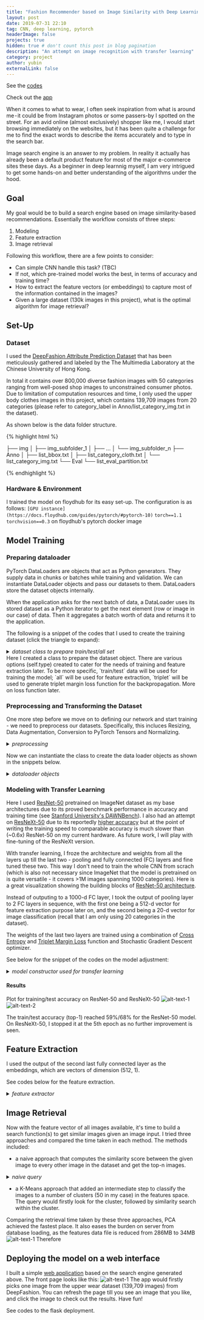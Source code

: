 ```yaml
---
title: "Fashion Recommender based on Image Similarity with Deep Learning"
layout: post
date: 2019-07-31 22:10
tag: CNN, deep learning, pytorch
headerImage: false
projects: true
hidden: true # don't count this post in blog pagination
description: "An attempt on image recognition with transfer learning"
category: project
author: yubin
externalLink: false
---
```

See the [codes](https://github.com/yubin627/ga_projects)

Check out the [app](https://deepfashion-finder.herokuapp.com/)


When it comes to what to wear, I often seek inspiration from what is around me - it could be from Instagram photos or some passers-by I spotted on the street. For an avid online (almost exclusively) shopper like me, I would start browsing immediately on the websites, but it has been quite a challenge for me to find the exact words to describe the items accurately and to type in the search bar. 

Image search engine is an answer to my problem. In reality it actually has already been a default product feature for most of the major e-commerce sites these days. As a beginner in deep learnnig myself, I am very intrigued to get some hands-on and better understanding of the algorithms under the hood. 


## Goal

My goal would be to build a search engine based on image similarity-based recommendations. 
Essentially the workflow consists of three steps:
1. Modeling
2. Feature extraction
3. Image retrieval

Following this workflow, there are a few points to consider:
- Can simple CNN handle this task? (TBC)
- If not, which pre-trained model works the best, in terms of accuracy and training time? 
- How to extract the feature vectors (or embeddings) to capture most of the information contained in the images?
- Given a large dataset (130k images in this project), what is the optimal algorithm for image retrieval?

## Set-Up
### Dataset

I used the [DeepFashion Attribute Prediction Dataset](http://mmlab.ie.cuhk.edu.hk/projects/DeepFashion.html) that has been meticulously gathered and labeled by the The Multimedia Laboratory at the Chinese University of Hong Kong. 

In total it contains over 800,000 diverse fashion images with 50 categories ranging from well-posed shop images to unconstrained consumer photos. Due to limitation of computation resources and time, I only used the upper body clothes images in this project, which contains 139,709 images from 20 categories (please refer to category_label in Anno/list_category_img.txt in the dataset). 

As shown below is the data folder structure.

{% highlight html %}

├── img
│   ├── img_subfolder_1
│   ├── ...
│   └── img_subfolder_n
├── Anno
│   ├── list_bbox.txt
│   ├── list_category_cloth.txt
│   └── list_category_img.txt
└── Eval
    └── list_eval_partition.txt

{% endhighlight %}


### Hardware & Environment

I trained the model on floydhub for its easy set-up. The configuration is as follows:
`[GPU instance](https://docs.floydhub.com/guides/pytorch/#pytorch-10)`
`torch==1.1`
`torchvision==0.3`
on floydhub's pytorch docker image

## Model Training

### Preparing dataloader
PyTorch DataLoaders are objects that act as Python generators. They supply data in chunks or batches while training and validation. We can instantiate DataLoader objects and pass our datasets to them. DataLoaders store the dataset objects internally.

When the application asks for the next batch of data, a DataLoader uses its stored dataset as a Python iterator to get the next element (row or image in our case) of data. Then it aggregates a batch worth of data and returns it to the application.

The following is a snippet of the codes that I used to create the training dataset (click the triangle to expand):

<details>
<summary>
<i>dataset class to prepare train/test/all set</i>
</summary>
<p>{% highlight python %}
class Fashion_attr_prediction(data.Dataset):
    def __init__(self, type="train", transform=None, target_transform=None, crop=False, img_path=None):
        self.transform = transform
        self.target_transform = target_transform
        self.crop = crop
        # type_all = ["train", "test", "all", "triplet"]
        self.type = type
        self.train_list = []
        self.train_dict = {i: [] for i in range(CATEGORIES)}
        self.test_list = []
        self.all_list = []
        self.bbox = dict()
        self.anno = dict()
        self.read_partition_category()
        self.read_bbox()

    def __len__(self):
        if self.type == "all":
            return len(self.all_list)
        elif self.type == "train":
            return len(self.train_list)
        elif self.type == "test":
            return len(self.test_list)
        else:
            return 1

    def read_partition_category(self):
        #print("current directory"+os.getcwd()) #testing
        list_eval_partition = os.path.join(DATASET_BASE, r'Eval', r'list_eval_partition.txt')
        list_category_img = os.path.join(DATASET_BASE, r'Anno', r'list_category_img.txt')
        partition_pairs = self.read_lines(list_eval_partition)
        category_img_pairs = self.read_lines(list_category_img)
        for k, v in category_img_pairs:
            v = int(v)
            if v <= 20:
                self.anno[k] = v - 1
        for k, v in partition_pairs:
            if k in self.anno:
                if v == "train":
                    self.train_list.append(k)
                    self.train_dict[self.anno[k]].append(k)
                else:
                    # Test and Val
                    self.test_list.append(k)
        self.all_list = self.test_list + self.train_list
        random.shuffle(self.train_list)
        random.shuffle(self.test_list)
        random.shuffle(self.all_list)

    def read_bbox(self):
        list_bbox = os.path.join(DATASET_BASE, r'Anno', r'list_bbox.txt')
        pairs = self.read_lines(list_bbox)
        for k, x1, y1, x2, y2 in pairs:
            self.bbox[k] = [x1, y1, x2, y2]

    def read_lines(self, path):
        with open(path) as fin:
            lines = fin.readlines()[2:]
            lines = list(filter(lambda x: len(x) > 0, lines))
            pairs = list(map(lambda x: x.strip().split(), lines))
        return pairs

    def read_crop(self, img_path):
        img_full_path = os.path.join(DATASET_BASE, img_path)
        with open(img_full_path, 'rb') as f:
            with Image.open(f) as img:
                img = img.convert('RGB')
        if self.crop:
            x1, y1, x2, y2 = self.bbox[img_path]
            if x1 < x2 <= img.size[0] and y1 < y2 <= img.size[1]:
                img = img.crop((x1, y1, x2, y2))
        return img

    def __getitem__(self, index):
        if self.type == "triplet":
            img_path = self.train_list[index]
            target = self.anno[img_path]
            img_p = random.choice(self.train_dict[target])
            img_n = random.choice(self.train_dict[random.choice(list(filter(lambda x: x != target, range(20))))])
            img = self.read_crop(img_path)
            img_p = self.read_crop(img_p)
            img_n = self.read_crop(img_n)
            if self.transform is not None:
                img = self.transform(img)
                img_p = self.transform(img_p)
                img_n = self.transform(img_n)
            return img, img_p, img_n

        if self.type == "all":
            img_path = self.all_list[index]
        elif self.type == "train":
            img_path = self.train_list[index]
        else:
            img_path = self.test_list[index]
        target = self.anno[img_path]
        img = self.read_crop(img_path)

        if self.transform is not None:
            img = self.transform(img)
        if self.target_transform is not None:
            target = self.target_transform(target)

        return img, img_path if self.type == "all" else target
{% endhighlight %} 
</p>
</details>
Here I created a class to prepare the dataset object. There are various options (self.type) created to cater for the needs of training and feature extraction later. To be more specific, `train/test` data will be used for training the model; `all` will be used for feature extraction, `triplet` will be used to generate triplet margin loss function for the backpropagation. More on loss function later.

### Preprocessing and Transforming the Dataset
One more step before we move on to defining our network and start training - we need to preprocess our datasets. Specifically, this incluces Resizing, Data Augmentation, Conversion to PyTorch Tensors and Normalizing. 

<details>
<summary>
<i>preprocessing</i>
</summary>
<p>{% highlight python %}
data_transform_train = transforms.Compose([
    transforms.Resize(IMG_SIZE), #224*224
    transforms.RandomResizedCrop(CROP_SIZE),  #224
    transforms.RandomHorizontalFlip(),
    transforms.ToTensor(),
    transforms.Normalize([0.485, 0.456, 0.406], [0.229, 0.224, 0.225]) #ImageNet's mean/std parameters
    ])

data_transform_test = transforms.Compose([
    transforms.Resize(CROP_SIZE),
    transforms.CenterCrop(CROP_SIZE),
    transforms.ToTensor(),
    transforms.Normalize([0.485, 0.456, 0.406], [0.229, 0.224, 0.225])
    ])

{% endhighlight %} 
</p>
</details>

Now we can instantiate the class to create the data loader objects as shown in the snippets below.
<details>
<summary>
<i>dataloader objects</i>
</summary>
<p>{% highlight python %}
#Refer to config.py for the settings on batch size and number of workers
train_loader = torch.utils.data.DataLoader(
    Fashion_attr_prediction(type="train", transform=data_transform_train),
    batch_size=TRAIN_BATCH_SIZE, num_workers=NUM_WORKERS, pin_memory=True
)

test_loader = torch.utils.data.DataLoader(
    Fashion_attr_prediction(type="test", transform=data_transform_test),
    batch_size=TEST_BATCH_SIZE, num_workers=NUM_WORKERS, pin_memory=True
)

# For calculating triplet margin loss    
triplet_loader = torch.utils.data.DataLoader(
    Fashion_attr_prediction(type="triplet", transform=data_transform_train),
    batch_size=TRIPLET_BATCH_SIZE, num_workers=NUM_WORKERS, pin_memory=True
)
{% endhighlight %} 
</p>
</details>

### Modeling with Transfer Learning

Here I used [ResNet-50](https://arxiv.org/abs/1512.03385) pretrained on ImageNet dataset as my base architectures due to its proved benchmark performance in accuracy and training time (see [Stanford University's DAWNBench](https://dawn.cs.stanford.edu/benchmark/)). I also had an attempt on [ResNeXt-50](https://arxiv.org/abs/1611.05431) due to its reportedly [higher accuracy](https://github.com/facebookresearch/ResNeXt) but at the point of writing the training speed to comparable accuracy is much slower than (~0.6x) ResNet-50 on my current hardware. As future work, I will play with fine-tuning of the ResNeXt version.

With transfer learning, I froze the architecture and weights from all the layers up till the last two - pooling and fully connected (FC) layers and fine tuned these two. This way I don't need to train the whole CNN from scrach (which is also not necessary since ImageNet that the model is pretrained on is quite versatile - it covers >1M images spanning 1000 categories). Here is a great visualization showing the building blocks of [ResNet-50 architecture](http://ethereon.github.io/netscope/#/gist/db945b393d40bfa26006). 

Instead of outputing to a 1000-d FC layer, I took the output of pooling layer to 2 FC layers in sequence, with the first one being a 512-d vector for feature extraction purpose later on, and the second being a 20-d vector for image classification (recall that I am only using 20 categories in the dataset).

The weights of the last two layers are trained using a combination of [Cross Entropy](https://ml-cheatsheet.readthedocs.io/en/latest/loss_functions.html) and [Triplet Margin Loss](https://www.coursera.org/lecture/convolutional-neural-networks/triplet-loss-HuUtN?utm_source=linkshare&siteID=je6NUbpObpQ-v1d8hWFJabwDXRzs0wbHQg&ranEAID=je6NUbpObpQ&utm_content=10&ranMID=40328&ranSiteID=je6NUbpObpQ-v1d8hWFJabwDXRzs0wbHQg&utm_campaign=je6NUbpObpQ&utm_medium=partners) function and Stochastic Gradient Descent optimizer. 

See below for the snippet of the codes on the model adjustment:
<details>
<summary>
<i>model constructor used for transfer learning</i>
</summary>
<p>{% highlight python %}
    
# Refer to config.py file for the settings on INTER_DIM, CATEGORIES, learning rate and momentum
class f_model(nn.Module):
    '''
    input: N * 3 * 224 * 224
    output: N * num_classes (20), N * inter_dim (512), N * C' (2048) * 7 * 7
    '''
    def __init__(self, freeze_param=True, inter_dim=INTER_DIM, num_classes=CATEGORIES, model_path=None):
        super(f_model, self).__init__()
        self.backbone = models.resnext50_32x4d(pretrained=True)
        state_dict = self.backbone.state_dict()
        num_features = self.backbone.fc.in_features
        self.backbone = nn.Sequential(*list(self.backbone.children())[:-2])
        model_dict = self.backbone.state_dict()
        model_dict.update({k: v for k, v in state_dict.items() if k in model_dict})
        self.backbone.load_state_dict(model_dict)
        if freeze_param:
            for param in self.backbone.parameters():
                param.requires_grad = False

        self.avg_pooling = nn.AvgPool2d(7, stride=1)
        self.fc = nn.Linear(num_features, inter_dim)
        self.fc2 = nn.Linear(inter_dim, num_classes)
        state = load_model(model_path)
        if state:
            new_state = self.state_dict()
            new_state.update({k: v for k, v in state.items() if k in new_state})
            self.load_state_dict(new_state)

    def forward(self, x):
        x = self.backbone(x)
        pooled = self.avg_pooling(x)
        inter_out = self.fc(pooled.view(pooled.size(0), -1))
        out = self.fc2(inter_out)
        return out, inter_out, x
    
model = f_model(freeze_param=FREEZE_PARAM, model_path=DUMPED_MODEL).cuda()
optimizer = optim.SGD(filter(lambda p: p.requires_grad, model.parameters()), lr=LR, momentum=MOMENTUM)
{% endhighlight %} 
</p>
</details>

#### Results

Plot for training/test accuracy on ResNet-50 and ResNeXt-50
![alt-text-1](/assets/images/resnet.png "resnet") ![alt-text-2](/assets/images/resnext.png "resnext")

The train/test accuracy (top-1) reached 59%/68% for the ResNet-50 model. On ResNeXt-50, I stopped it at the 5th epoch as no further improvement is seen.

## Feature Extraction

I used the output of the second last fully connected layer as the embeddings, which are vectors of dimension (512, 1). 

See codes below for the feature extraction.
<details>
<summary>
<i>feature extractor</i>
</summary>
<p>{% highlight python %}
class FeatureExtractor(nn.Module):
    def __init__(self, deep_module, color_module, pooling_module):
        super(FeatureExtractor, self).__init__()
        self.deep_module = deep_module
        self.deep_module.eval()

    def forward(self, x):
        cls, feat, conv_out = self.deep_module(x)
        return feat.cpu().data.numpy()

main_model = f_model(model_path=DUMPED_MODEL).cuda()   
extractor = FeatureExtractor(main_model)
all_loader = torch.utils.data.DataLoader(
        Fashion_attr_prediction(type="all", transform=data_transform_test),
        batch_size=EXTRACT_BATCH_SIZE, num_workers=NUM_WORKERS, pin_memory=True)

def dump_dataset(loader, deep_feats, labels):
    for batch_idx, (data, data_path) in enumerate(loader):
        data = Variable(data).cuda()
        deep_feat = extractor(data)
        for i in range(len(data_path)):
            path = data_path[i]
            feature_n = deep_feat[i].squeeze()
            deep_feats.append(feature_n)
            labels.append(path)

        if batch_idx % LOG_INTERVAL == 0:
            print("{} / {}".format(batch_idx * EXTRACT_BATCH_SIZE, len(loader.dataset)))
    
        feat_all = '/output/all_feat_pca.npy'
        feat_list = '/output/all_feat.list'
        with open(feat_list, "w") as fw:
            fw.write("\n".join(labels))
        np.save(feat_all, np.vstack(deep_feats_reduced))
        print("Dumped to all_feat.npy and all_feat.list.")  

deep_feats = []
labels = []
dump_dataset(all_loader, deep_feats, labels)
{% endhighlight %} 
</p>
</details>

## Image Retrieval
Now with the feature vector of all images available, it's time to build a search function(s) to get similar images given an image input. I tried three approaches and compared the time taken in each method.
The methods included:
- a naive approach that computes the similarity score between the given image to every other image in the dataset and get the top-n images.
<details>
<summary>
<i>naive query</i>
</summary>
<p>{% highlight python %}
def dump_single_feature(img_path):
    deep_feats, labels = load_feat_db()
    
    deep_feats = np.array(deep_feats)
    labels = np.array(labels)
    deep_feat = deep_feats[labels == img_path][0,:]

    return deep_feat
    
def get_similarity(feature, feats, metric='cosine'):
    dist = cdist(np.expand_dims(feature, axis=0), feats, metric)[0]
    return dist  

def get_top_n(dist, labels, retrieval_top_n):
    ind = np.argpartition(dist, retrieval_top_n)[0:retrieval_top_n]
    ret = list(zip([labels[i] for i in ind], dist[ind]))
    ret = sorted(ret, key=lambda x: x[1], reverse=False)
    print(ret)
    return ret
    
def get_deep_top_n(features, deep_feats, labels, retrieval_top_n=5):
    deep_scores = get_similarity(features, deep_feats, DISTANCE_METRIC[0])
    results = get_top_n(deep_scores, labels, retrieval_top_n)
    return results
    
def naive_query(features, deep_feats, labels, retrieval_top_n=5):
    results = get_deep_color_top_n(features, deep_feats, labels, retrieval_top_n)
    return results
{% endhighlight %} 
</p>
</details>  

- a K-Means approach that added an intermediate step to classify the images to a number of clusters (50 in my case) in the features space. The query would firstly look for the cluster, followed by similarity search within the cluster. 


Comparing the retrieval time taken by these three approaches, PCA achieved the fastest place. It also eases the burden on server from database loading, as the features data file is reduced from 286MB to 34MB
![alt-text-1](/assets/images/retrieval-time.png "retrieval")
Therefore 

## Deploying the model on a web interface

I built a simple [web application](https://deepfashion-finder.herokuapp.com/) based on the search engine generated above. The front page looks like this:
![alt-text-1](/assets/images/deepfashion-home.png "app homepage")
The app would firstly picks one image from the upper wear dataset (139,709 images) from DeepFashion. You can refresh the page till you see an image that you like, and click the image to check out the results. 
Have fun!

See codes to the flask deployment.